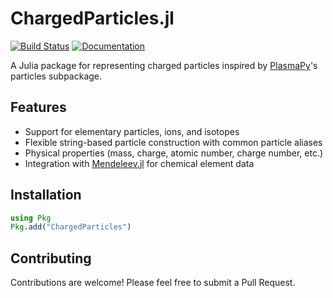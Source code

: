 # ChargedParticles.jl

[![Build Status](https://github.com/JuliaPlasma/ChargedParticles.jl/actions/workflows/CI.yml/badge.svg?branch=main)](https://github.com/JuliaPlasma/ChargedParticles.jl/actions/workflows/CI.yml?query=branch%3Amain)
[![Documentation](https://img.shields.io/badge/docs-dev-blue.svg)](https://JuliaPlasma.github.io/ChargedParticles.jl/dev/) 

A Julia package for representing charged particles inspired by [PlasmaPy](https://github.com/PlasmaPy/PlasmaPy)'s particles subpackage.

## Features

- Support for elementary particles, ions, and isotopes
- Flexible string-based particle construction with common particle aliases
- Physical properties (mass, charge, atomic number, charge number, etc.)
- Integration with [Mendeleev.jl](https://github.com/Eben60/Mendeleev.jl) for chemical element data

## Installation

```julia
using Pkg
Pkg.add("ChargedParticles")
```

## Contributing

Contributions are welcome! Please feel free to submit a Pull Request.
